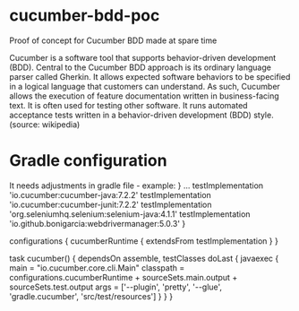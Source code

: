 # cucumber-bdd-poc
Proof of concept for Cucumber BDD made at spare time

Cucumber is a software tool that supports behavior-driven development (BDD). Central to the Cucumber BDD approach is its ordinary language parser called Gherkin. It allows expected software behaviors to be specified in a logical language that customers can understand. As such, Cucumber allows the execution of feature documentation written in business-facing text. It is often used for testing other software. It runs automated acceptance tests written in a behavior-driven development (BDD) style.
(source: wikipedia)

# Gradle configuration
It needs adjustments in gradle file - example:
}
    ...
    testImplementation 'io.cucumber:cucumber-java:7.2.2'
    testImplementation 'io.cucumber:cucumber-junit:7.2.2'
    testImplementation 'org.seleniumhq.selenium:selenium-java:4.1.1'
    testImplementation 'io.github.bonigarcia:webdrivermanager:5.0.3'
}

configurations {
    cucumberRuntime {
        extendsFrom testImplementation
    }
}

task cucumber() {
    dependsOn assemble, testClasses
    doLast {
        javaexec {
            main = "io.cucumber.core.cli.Main"
            classpath = configurations.cucumberRuntime + sourceSets.main.output + sourceSets.test.output
            args = ['--plugin', 'pretty', '--glue', 'gradle.cucumber', 'src/test/resources']
        }
    }
}
